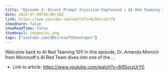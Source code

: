 ```yaml
---
title: "Episode 3: Direct Prompt Injection Explained | AI Red Teaming 101"
date: 2025-07-09T16:00:16Z
link: https://www.youtube.com/watch?v=8i95orzUrY0
showShare: false
showReadTime: false
thumbnail: images/ai.png
tags: ["youtube.com/@MicrosoftDeveloper"]
---
```

Welcome back to AI Red Teaming 101! In this episode, Dr. Amanda Minnich from Microsoft's AI Red Team dives into one of the ...

- Link to article: https://www.youtube.com/watch?v=8i95orzUrY0